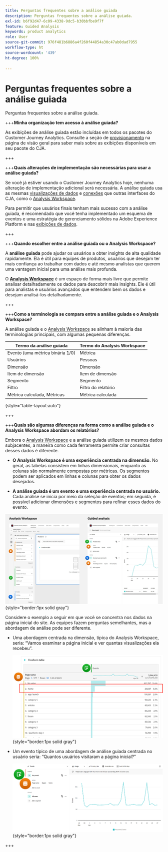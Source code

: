 ```yaml
---
title: Perguntas frequentes sobre a análise guiada
description: Perguntas frequentes sobre a análise guiada.
exl-id: b6f92d47-6c09-4338-9dc5-b30bbfbe9f7f
feature: Guided Analysis
keywords: product analytics
role: User
source-git-commit: 976f481b6886a4f260f44854a30c47ab0dad7955
workflow-type: ht
source-wordcount: '439'
ht-degree: 100%

---
```


# Perguntas frequentes sobre a análise guiada

Perguntas frequentes sobre a análise guiada.

+++**Minha organização tem acesso à análise guiada?**

As exibições de análise guiada estão incluídas em todos os pacotes do Customer Journey Analytics. Consulte a seção de [provisionamento](overview.md#provisioning) na página de visão geral para saber mais sobre as exibições disponíveis em seu pacote do CJA.

+++

+++**Quais alterações de implementação são necessárias para usar a análise guiada?**

Se você já estiver usando o Customer Journey Analytics hoje, nenhuma alteração de implementação adicional será necessária. A análise guiada usa as mesmas [visualizações de dados](../data-views/data-views.md) e [conexões](../connections/overview.md) que outras interfaces do CJA, como o [Analysis Workspace](../analysis-workspace/home.md).

Para permitir que usuários finais tenham mais sucesso com a análise guiada, é recomendado que você tenha implementado um esquema de eventos e uma estratégia de gerenciamento sólidos na Adobe Experience Platform e nas [exibições de dados](../data-views/data-views.md).

+++

+++**Quando escolher entre a análise guiada ou o Analysis Workspace?**

A **análise guiada** pode ajudar os usuários a obter insights de alta qualidade rapidamente. Ela é útil para equipes de produtos, usuários que desejam ter mais confiança ao trabalhar com dados e até mesmo analistas que querem uma vantagem inicial para uma análise mais profunda.

O **[Analysis Workspace](../analysis-workspace/home.md)** é um espaço de forma mais livre que permite analisar detalhadamente os dados para descobrir mais insights. Ele é útil para analistas e usuários avançados que entendem bem os dados e desejam analisá-los detalhadamente.

+++

+++**Como a terminologia se compara entre a análise guiada e o Analysis Workspace?**

A análise guiada e o [Analysis Workspace](../analysis-workspace/home.md) se alinham à maioria das terminologias principais, com algumas pequenas diferenças.

| Termo da análise guiada | Termo do Analysis Workspace |
| --- | --- |
| Evento (uma métrica binária 1/0) | Métrica |
| Usuários | Pessoas |
| Dimensão | Dimensão |
| Item de dimensão | Item de dimensão |
| Segmento | Segmento |
| Filtro | Filtro do relatório |
| Métrica calculada, Métricas | Métrica calculada |

{style="table-layout:auto"}

+++

+++**Quais são algumas diferenças na forma como a análise guiada e o Analysis Workspace abordam os relatórios?**

Embora o [Analysis Workspace](../analysis-workspace/home.md) e a análise guiada utilizem os mesmos dados subjacentes, a maneira como cada ferramenta permite criar consultas desses dados é diferente.

* **O Analysis Workspace é uma experiência centrada na dimensão.** No geral, as tabelas consistem em linhas dimensionais, enquanto as colunas são normalmente compostas por métricas. Os segmentos podem ser aplicados em linhas e colunas para obter os dados desejados.

* **A análise guiada é um evento e uma experiência centrada no usuário.** Cada análise se inicia por meio da seleção de eventos; em seguida, é possível adicionar dimensões e segmentos para refinar esses dados do evento.

![Visualizações do Analysis Workspace e da análise guiada](assets/structure.png){style="border:1px solid gray"}

Considere o exemplo a seguir em que você se concentra nos dados na página inicial do site. As equipes fazem perguntas semelhantes, mas a abordagem de análise pode ser diferente.

* Uma abordagem centrada na dimensão, típica do Analysis Workspace, seria: “Vamos examinar a página inicial e ver quantas visualizações ela recebeu”.

  ![Centrado na dimensão](assets/dimension-centered.png){style="border:1px solid gray"}

* Um evento típico de uma abordagem de análise guiada centrada no usuário seria: “Quantos usuários visitaram a página inicial?”

  ![Centrado no evento](assets/event-centered.png){style="border:1px solid gray"}

+++
